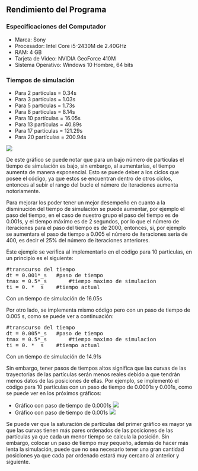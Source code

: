 ## Rendimiento del Programa
### Especificaciones del Computador
- Marca: Sony
- Procesador: Intel Core i5-2430M de 2.40GHz
- RAM: 4 GB
- Tarjeta de Video: NVIDIA GeoForce 410M
- Sistema Operativo: Windows 10 Hombre, 64 bits

### Tiempos de simulación

- Para 2  partículas =  0.34s
- Para 3  partículas =  1.03s
- Para 5  partículas =  1.73s
- Para 8  partículas =  8.14s
- Para 10 partículas =  16.05s
- Para 13 partículas =  40.89s
- Para 17 partículas =  121.29s
- Para 20 partículas =  200.94s

![](https://github.com/nicolasilvac/MCOC-Proyecto-2/blob/master/%5BEntrega%204%5D/%5BNicol%C3%A1s%20Silva%5D/tiempo_simulacion_segun_particulas.png)

De este gráfico se puede notar que para un bajo número de partículas el tiempo de simulación es bajo, sin embargo, al aumentarlas, el tiempo aumenta de manera exponencial. Esto se puede deber a los ciclos que posee el código, ya que estos se encuentran dentro de otros ciclos, entonces al subir el rango del bucle el número de iteraciones aumenta notoriamente.

Para mejorar los poder tener un mejor desempeño en cuanto a la disminución del tiempo de simulación se puede aumentar, por ejemplo el paso del tiempo, en el caso de nuestro grupo el paso del tiempo es de 0.001s, y el tiempo máximo es de 2 segundos, por lo que el número de iteraciones para el paso del tiempo es de 2000, entonces, si, por ejemplo se aumentara el paso de tiempo a 0.005 el número de iteraciones sería de 400, es decir el 25% del número de iteraciones anteriores. 

Este ejemplo se verifica al implementarlo en el código para 10 partículas, en un principio es el siguiente:
<pre>
#transcurso del tiempo
dt = 0.001*_s	#paso de tiempo
tmax = 0.5*_s		#tiempo maximo de simulacion
ti = 0. * _s 	#tiempo actual
</pre>
Con un tiempo de simulación de 16.05s

Por otro lado, se implementa mismo código pero con un paso de tiempo de 0.005 s, como se puede ver a continuación:
<pre>
#transcurso del tiempo
dt = 0.005*_s	#paso de tiempo
tmax = 0.5*_s		#tiempo maximo de simulacion
ti = 0. * _s 	#tiempo actual
</pre>
Con un tiempo de simulación de 14.91s

Sin embargo, tener pasos de tiempos altos significa que las curvas de las trayectorias de las partículas serán menos reales debido a que tendrán menos datos de las posiciones de ellas. Por ejemplo, se implementó el código para 10 partículas con un paso de tiempo de 0.0001s y 0.001s, como se puede ver en los próximos gráficos:

- Gráfico con paso de tiempo de 0.0001s
![](https://github.com/nicolasilvac/MCOC-Proyecto-2/blob/master/%5BEntrega%204%5D/%5BNicol%C3%A1s%20Silva%5D/dt_menor.png)
- Gráfico con paso de tiempo de 0.001s
![](https://github.com/nicolasilvac/MCOC-Proyecto-2/blob/master/%5BEntrega%204%5D/%5BNicol%C3%A1s%20Silva%5D/dt_mayor.png)

Se puede ver que la saturación de partículas del primer gráfico es mayor ya que las curvas tienen más pares ordenados de las posiciones de las partículas ya que cada un menor tiempo se calcula la posición. Sin embargo, colocar un paso de tiempo muy pequeño, además de hacer más lenta la simulación, puede que no sea necesario tener una gran cantidad posiciones ya que cada par ordenado estará muy cercano al anterior y siguiente. 
